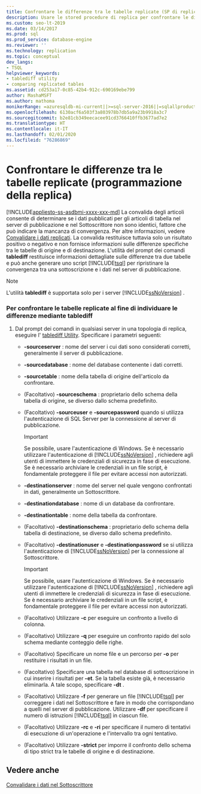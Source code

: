 ```yaml
---
title: Confrontare le differenze tra le tabelle replicate (SP di replica)
description: Usare le stored procedure di replica per confrontare le differenze tra le tabelle replicate nel server di pubblicazione e nel Sottoscrittore.
ms.custom: seo-lt-2019
ms.date: 03/14/2017
ms.prod: sql
ms.prod_service: database-engine
ms.reviewer: ''
ms.technology: replication
ms.topic: conceptual
dev_langs:
- TSQL
helpviewer_keywords:
- tablediff utility
- comparing replicated tables
ms.assetid: cd253a17-0c85-42b4-912c-690169ebe799
author: MashaMSFT
ms.author: mathoma
monikerRange: =azuresqldb-mi-current||>=sql-server-2016||=sqlallproducts-allversions
ms.openlocfilehash: 6130acf6a503f3a803978b7db5a9a23b9918a3c7
ms.sourcegitcommit: b2e81cb349eecacee91cd3766410ffb3677ad7e2
ms.translationtype: HT
ms.contentlocale: it-IT
ms.lasthandoff: 02/01/2020
ms.locfileid: "76286869"
---
```

# <a name="compare-differences-between-replicated-tables-replication-programming"></a>Confrontare le differenze tra le tabelle replicate (programmazione della replica)
[!INCLUDE[appliesto-ss-asdbmi-xxxx-xxx-md](../../../includes/appliesto-ss-asdbmi-xxxx-xxx-md.md)]
  La convalida degli articoli consente di determinare se i dati pubblicati per gli articoli di tabella nel server di pubblicazione e nel Sottoscrittore non sono identici, fattore che può indicare la mancanza di convergenza. Per altre informazioni, vedere [Convalidare i dati replicati](../../../relational-databases/replication/validate-data-at-the-subscriber.md). La convalida restituisce tuttavia solo un risultato positivo o negativo e non fornisce informazioni sulle differenze specifiche tra le tabelle di origine e di destinazione. L'utilità del prompt dei comandi **tablediff** restituisce informazioni dettagliate sulle differenze tra due tabelle e può anche generare uno script [!INCLUDE[tsql](../../../includes/tsql-md.md)] per ripristinare la convergenza tra una sottoscrizione e i dati nel server di pubblicazione.  
  
> [!NOTE]  
>  L'utilità **tablediff** è supportata solo per i server [!INCLUDE[ssNoVersion](../../../includes/ssnoversion-md.md)] .  
  
### <a name="to-compare-replicated-tables-for-differences-using-tablediff"></a>Per confrontare le tabelle replicate al fine di individuare le differenze mediante tablediff  
  
1.  Dal prompt dei comandi in qualsiasi server in una topologia di replica, eseguire l' [tablediff Utility](../../../tools/tablediff-utility.md). Specificare i parametri seguenti:  
  
    -   **-sourceserver** : nome del server i cui dati sono considerati corretti, generalmente il server di pubblicazione.  
  
    -   **-sourcedatabase** : nome del database contenente i dati corretti.  
  
    -   **-sourcetable** : nome della tabella di origine dell'articolo da confrontare.  
  
    -   (Facoltativo) **-sourceschema** : proprietario dello schema della tabella di origine, se diverso dallo schema predefinito.  
  
    -   (Facoltativo) **-sourceuser** e **-sourcepassword** quando si utilizza l'autenticazione di SQL Server per la connessione al server di pubblicazione.  
  
        > [!IMPORTANT]  
        >  Se possibile, usare l'autenticazione di Windows. Se è necessario utilizzare l'autenticazione di [!INCLUDE[ssNoVersion](../../../includes/ssnoversion-md.md)] , richiedere agli utenti di immettere le credenziali di sicurezza in fase di esecuzione. Se è necessario archiviare le credenziali in un file script, è fondamentale proteggere il file per evitare accessi non autorizzati.  
  
    -   **-destinationserver** : nome del server nel quale vengono confrontati in dati, generalmente un Sottoscrittore.  
  
    -   **-destinationdatabase** : nome di un database da confrontare.  
  
    -   **-destinationtable** : nome della tabella da confrontare.  
  
    -   (Facoltativo) **-destinationschema** : proprietario dello schema della tabella di destinazione, se diverso dallo schema predefinito.  
  
    -   (Facoltativo) **-destinationuser** e **-destinationpassword** se si utilizza l'autenticazione di [!INCLUDE[ssNoVersion](../../../includes/ssnoversion-md.md)] per la connessione al Sottoscrittore.  
  
        > [!IMPORTANT]  
        >  Se possibile, usare l'autenticazione di Windows. Se è necessario utilizzare l'autenticazione di [!INCLUDE[ssNoVersion](../../../includes/ssnoversion-md.md)] , richiedere agli utenti di immettere le credenziali di sicurezza in fase di esecuzione. Se è necessario archiviare le credenziali in un file script, è fondamentale proteggere il file per evitare accessi non autorizzati.  
  
    -   (Facoltativo) Utilizzare **-c** per eseguire un confronto a livello di colonna.  
  
    -   (Facoltativo) Utilizzare **-q** per eseguire un confronto rapido del solo schema mediante conteggio delle righe.  
  
    -   (Facoltativo) Specificare un nome file e un percorso per **-o** per restituire i risultati in un file.  
  
    -   (Facoltativo) Specificare una tabella nel database di sottoscrizione in cui inserire i risultati per **-et**. Se la tabella esiste già, è necessario eliminarla. A tale scopo, specificare **-dt** .  
  
    -   (Facoltativo) Utilizzare **-f** per generare un file [!INCLUDE[tsql](../../../includes/tsql-md.md)] per correggere i dati nel Sottoscrittore e fare in modo che corrispondano a quelli nel server di pubblicazione. Utilizzare **-df** per specificare il numero di istruzioni [!INCLUDE[tsql](../../../includes/tsql-md.md)] in ciascun file.  
  
    -   (Facoltativo) Utilizzare **-rc** e **-ri** per specificare il numero di tentativi di esecuzione di un'operazione e l'intervallo tra ogni tentativo.  
  
    -   (Facoltativo) Utilizzare **-strict** per imporre il confronto dello schema di tipo strict tra le tabelle di origine e di destinazione.  
  
## <a name="see-also"></a>Vedere anche  
 [Convalidare i dati nel Sottoscrittore](../../../relational-databases/replication/validate-data-at-the-subscriber.md)  
  
  
